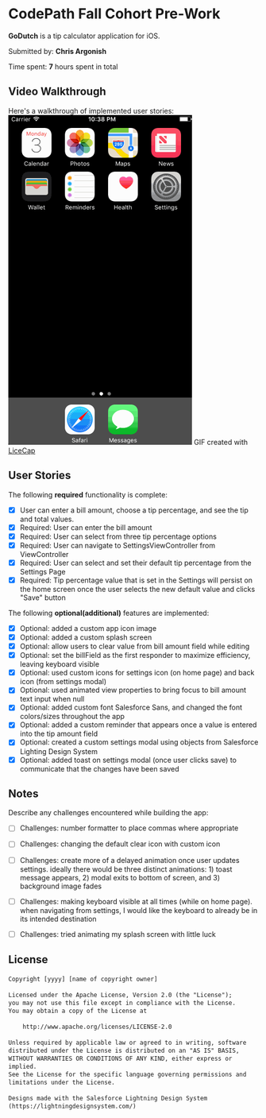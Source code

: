 # CodePath Fall Cohort Pre-Work

**GoDutch** is a tip calculator application for iOS.

Submitted by: **Chris Argonish**

Time spent: **7** hours spent in total

## Video Walkthrough 

Here's a walkthrough of implemented user stories:
<img src='GoDutchDemo.gif' title='Demo' width='' alt='Demo' />
GIF created with [LiceCap](http://www.cockos.com/licecap/)


## User Stories

The following **required** functionality is complete:
* [x] User can enter a bill amount, choose a tip percentage, and see the tip and total values.
* [x] Required: User can enter the bill amount
* [x] Required: User can select from three tip percentage options
* [x] Required: User can navigate to SettingsViewController from ViewController
* [x] Required: User can select and set their default tip percentage from the Settings Page
* [x] Required: Tip percentage value that is set in the Settings will persist on the home screen once the user selects the new default value and clicks "Save" button

The following **optional(additional)** features are implemented:
* [x] Optional: added a custom app icon image
* [x] Optional: added a custom splash screen
* [x] Optional: allow users to clear value from bill amount field while editing
* [x] Optional: set the billField as the first responder to maximize efficiency, leaving keyboard visible 
* [x] Optional: used custom icons for settings icon (on home page) and back icon (from settings modal)
* [x] Optional: used animated view properties to bring focus to bill amount text input when null
* [x] Optional: added custom font Salesforce Sans, and changed the font colors/sizes throughout the app
* [x] Optional: added a custom reminder that appears once a value is entered into the tip amount field
* [x] Optional: created a custom settings modal using objects from Salesforce Lighting Design System 
* [x] Optional: added toast on settings modal (once user clicks save) to communicate that the changes have been saved

## Notes

Describe any challenges encountered while building the app:
- [ ] Challenges: number formatter to place commas where appropriate
- [ ] Challenges: changing the default clear icon with custom icon
- [ ] Challenges: create more of a delayed animation once user updates settings. ideally there would be three distinct animations: 1) toast message appears, 2) modal exits to bottom of screen, and 3) background image fades
- [ ] Challenges: making keyboard visible at all times (while on home page). when navigating from settings, I would like the keyboard to already be in its intended destination
- [ ] Challenges: tried animating my splash screen with little luck



## License

    Copyright [yyyy] [name of copyright owner]

    Licensed under the Apache License, Version 2.0 (the "License");
    you may not use this file except in compliance with the License.
    You may obtain a copy of the License at

        http://www.apache.org/licenses/LICENSE-2.0

    Unless required by applicable law or agreed to in writing, software
    distributed under the License is distributed on an "AS IS" BASIS,
    WITHOUT WARRANTIES OR CONDITIONS OF ANY KIND, either express or implied.
    See the License for the specific language governing permissions and
    limitations under the License.
    
    Designs made with the Salesforce Lightning Design System (https://lightningdesignsystem.com/)
